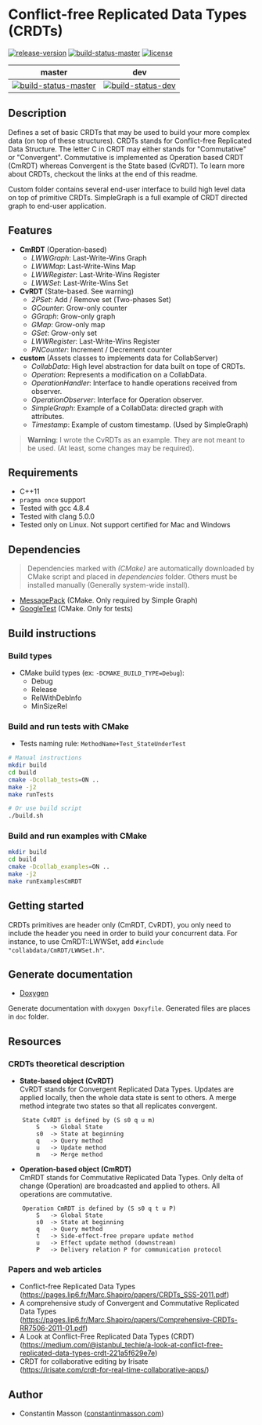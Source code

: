 # Conflict-free Replicated Data Types (CRDTs)

[![release-version](https://img.shields.io/badge/release-beta--version-red.svg)]()
[![build-status-master](https://travis-ci.org/CollabServer/collab-data-crdts.svg?branch=master)](https://travis-ci.org/CollabServer/collab-data-crdts)
[![license](https://img.shields.io/badge/license-LGPLv3.0-blue.svg)](https://github.com/CollabServer/collab-data-crdts/blob/master/LICENSE.txt)

| master | dev |
| :-----: | :----: |
| [![build-status-master](https://travis-ci.org/CollabServer/collab-data-crdts.svg?branch=master)](https://travis-ci.org/CollabServer/collab-data-crdts) | [![build-status-dev](https://travis-ci.org/CollabServer/collab-data-crdts.svg?branch=dev)](https://travis-ci.org/CollabServer/collab-data-crdts) |


## Description
Defines a set of basic CRDTs that may be used to build your more complex data
(on top of these structures).
CRDTs stands for Conflict-free Replicated Data Structure.
The letter C in CRDT may either stands for "Commutative" or "Convergent".
Commutative is implemented as Operation based CRDT (CmRDT) whereas Convergent
is the State based (CvRDT).
To learn more about CRDTs, checkout the links at the end of this readme.

Custom folder contains several end-user interface to build high level
data on top of primitive CRDTs. SimpleGraph is a full example of
CRDT directed graph to end-user application.


## Features
- **CmRDT** (Operation-based)
    - *LWWGraph*: Last-Write-Wins Graph
    - *LWWMap*: Last-Write-Wins Map
    - *LWWRegister*: Last-Write-Wins Register
    - *LWWSet*: Last-Write-Wins Set
- **CvRDT** (State-based. See warning)
    - *2PSet*: Add / Remove set (Two-phases Set)
    - *GCounter*: Grow-only counter
    - *GGraph*: Grow-only graph
    - *GMap*: Grow-only map
    - *GSet*: Grow-only set
    - *LWWRegister*: Last-Write-Wins Register
    - *PNCounter*: Increment / Decrement counter
- **custom** (Assets classes to implements data for CollabServer)
    - *CollabData*: High level abstraction for data built on tope of CRDTs.
    - *Operation*: Represents a modification on a CollabData.
    - *OperationHandler*: Interface to handle operations received from observer.
    - *OperationObserver*: Interface for Operation observer.
    - *SimpleGraph*: Example of a CollabData: directed graph with attributes.
    - *Timestamp*: Example of custom timestamp. (Used by SimpleGraph)

> **Warning**: I wrote the CvRDTs as an example. They are not meant to be used.
> (At least, some changes may be required).


## Requirements
- C++11
- `pragma once` support
- Tested with gcc 4.8.4
- Tested with clang 5.0.0
- Tested only on Linux. Not support certified for Mac and Windows


## Dependencies
> Dependencies marked with *(CMake)* are automatically downloaded by CMake
> script and placed in *dependencies* folder.
> Others must be installed manually (Generally system-wide install).
- [MessagePack](https://msgpack.org/) (CMake. Only required by Simple Graph)
- [GoogleTest](https://github.com/google/googletest) (CMake. Only for tests)


## Build instructions

### Build types
- CMake build types (ex: `-DCMAKE_BUILD_TYPE=Debug`):
    - Debug
    - Release
    - RelWithDebInfo
    - MinSizeRel

### Build and run tests with CMake
- Tests naming rule: `MethodName+Test_StateUnderTest`

```bash
# Manual instructions
mkdir build
cd build
cmake -Dcollab_tests=ON ..
make -j2
make runTests

# Or use build script
./build.sh
```

### Build and run examples with CMake
```bash
mkdir build
cd build
cmake -Dcollab_examples=ON ..
make -j2
make runExamplesCmRDT
```


## Getting started
CRDTs primitives are header only (CmRDT, CvRDT),
you only need to include the header you need
in order to build your concurrent data.
For instance, to use CmRDT::LWWSet, add `#include "collabdata/CmRDT/LWWSet.h"`.


## Generate documentation
- [Doxygen](https://www.stack.nl/~dimitri/doxygen/)

Generate documentation with `doxygen Doxyfile`.
Generated files are places in `doc` folder.


## Resources

### CRDTs theoretical description

- **State-based object (CvRDT)** \
CvRDT stands for Convergent Replicated Data Types.
Updates are applied locally, then the whole data state is sent to others.
A merge method integrate two states so that all replicates convergent.

```
    State CvRDT is defined by (S s0 q u m)
        S   -> Global State
        s0  -> State at beginning
        q   -> Query method
        u   -> Update method
        m   -> Merge method
```

- **Operation-based object (CmRDT)** \
CmRDT stands for Commutative Replicated Data Types.
Only delta of change (Operation) are broadcasted and applied to others.
All operations are commutative.

```
    Operation CmRDT is defined by (S s0 q t u P)
        S   -> Global State
        s0  -> State at beginning
        q   -> Query method
        t   -> Side-effect-free prepare update method
        u   -> Effect update method (downstream)
        P   -> Delivery relation P for communication protocol
```


### Papers and web articles
- Conflict-free Replicated Data Types \
(https://pages.lip6.fr/Marc.Shapiro/papers/CRDTs_SSS-2011.pdf)
- A comprehensive study of Convergent and Commutative Replicated Data Types \
(https://pages.lip6.fr/Marc.Shapiro/papers/Comprehensive-CRDTs-RR7506-2011-01.pdf)
- A Look at Conflict-Free Replicated Data Types (CRDT) \
(https://medium.com/@istanbul_techie/a-look-at-conflict-free-replicated-data-types-crdt-221a5f629e7e)
- CRDT for collaborative editing by Irisate \
(https://irisate.com/crdt-for-real-time-collaborative-apps/)


## Author
- Constantin Masson ([constantinmasson.com](http://constantinmasson.com/))
